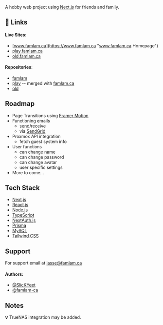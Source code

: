 A hobby web project using [Next.js](https://nextjs.org "Next JS") for friends and family.

## 🔗 Links

#### Live Sites:

- [www.famlam.ca](https://www.famlam.ca "www.famlam.ca Homepage")
- [play.famlam.ca](https://play.famlam.ca "play.famlam.ca Homepage")
- [old.famlam.ca](https://old.famlam.ca "old.famlam.ca Homepage")

#### Repositories:

- [famlam](https://github.com/SlickYeet/famlam.ca "famlam Github Repo")
- [play](https://github.com/SlickYeet/play "play.famlam.ca Github Repo") -- merged with [famlam.ca](https://github.com/SlickYeet/famlam "famlam Github Repo")
- [old](https://github.com/SlickYeet/old "old.famlam.ca Github Repo")

## Roadmap

- Page Transitions using [Framer Motion](https://www.framer.com/motion/ "Framer Motion")
- Functioning emails
  - send/receive
  - via [SendGrid](https://login.sendgrid.com/ "SendGrid")
- Proxmox API integration
  - fetch guest system info
- User functions
  - can change name
  - can change password
  - can change avatar
  - user specific settings
- More to come...

## Tech Stack

- [Next.js](https://nextjs.org "Next JS")
- [React.js](https://react.dev "React JS")
- [Node.js](https://nodejs.org/en/ "Node JS")
- [TypeScript](https://www.typescriptlang.org/ "TypeScript")
- [NextAuth.js](https://next-auth.js.org "NextAuth JS")
- [Prisma](https://prisma.io "Prisma")
- [MySQL](https://www.mysql.com/ "MySQL")
- [Tailwind CSS](https://tailwindcss.com "Tailwind CSS")

## Support

For support email at lasse@famlam.ca

#### Authors:

- [@SlicKYeet](https://www.github.com/SlickYeet)
- [@famlam-ca](https://www.github.com/famlam-ca)

## Notes

**💡** TrueNAS integration may be added.
